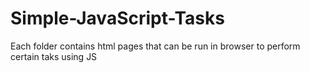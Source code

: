 # Simple-JavaScript-Tasks
Each folder contains html pages that can be run in browser to perform certain taks using JS
